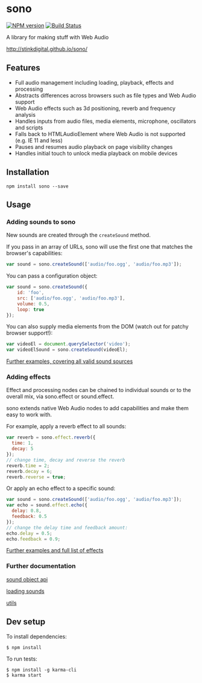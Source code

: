 # sono

[![NPM version](https://badge.fury.io/js/sono.svg)](http://badge.fury.io/js/sono) [![Build Status](https://secure.travis-ci.org/ianmcgregor/sono.png)](https://travis-ci.org/ianmcgregor/sono)

A library for making stuff with Web Audio

<http://stinkdigital.github.io/sono/>

## Features

* Full audio management including loading, playback, effects and processing
* Abstracts differences across browsers such as file types and Web Audio support
* Web Audio effects such as 3d positioning, reverb and frequency analysis
* Handles inputs from audio files, media elements, microphone, oscillators and scripts
* Falls back to HTMLAudioElement where Web Audio is not supported (e.g. IE 11 and less)
* Pauses and resumes audio playback on page visibility changes
* Handles initial touch to unlock media playback on mobile devices

## Installation

```
npm install sono --save
```

## Usage

### Adding sounds to sono

New sounds are created through the `createSound` method.

If you pass in an array of URLs, sono will use the first one that matches the browser's capabilities:

```javascript
var sound = sono.createSound(['audio/foo.ogg', 'audio/foo.mp3']);
```

You can pass a configuration object:

```javascript
var sound = sono.createSound({
    id: 'foo',
    src: ['audio/foo.ogg', 'audio/foo.mp3'],
    volume: 0.5,
    loop: true
});
```

You can also supply media elements from the DOM (watch out for patchy browser support!):

```javascript
var videoEl = document.querySelector('video');
var videoElSound = sono.createSound(videoEl);
```

[Further examples, covering all valid sound sources](docs/sono.md#createsound)


### Adding effects

Effect and processing nodes can be chained to individual sounds or to the overall mix, via sono.effect or sound.effect.

sono extends native Web Audio nodes to add capabilities and make them easy to work with.

For example, apply a reverb effect to all sounds:

```javascript
var reverb = sono.effect.reverb({
  time: 1,
  decay: 5
});
// change time, decay and reverse the reverb
reverb.time = 2;
reverb.decay = 6;
reverb.reverse = true;
```

Or apply an echo effect to a specific sound:

```javascript
var sound = sono.createSound(['audio/foo.ogg', 'audio/foo.mp3']);
var echo = sound.effect.echo({
  delay: 0.8,
  feedback: 0.5
});
// change the delay time and feedback amount:
echo.delay = 0.5;
echo.feedback = 0.9;
```

[Further examples and full list of effects](docs/sono.md#effects)


### Further documentation

[sound object api](docs/sono.md#sound)

[loading sounds](docs/sono.md#load)

[utils](docs/sono.md#utils)


## Dev setup

To install dependencies:

```
$ npm install
```

To run tests:

```
$ npm install -g karma-cli
$ karma start
```
